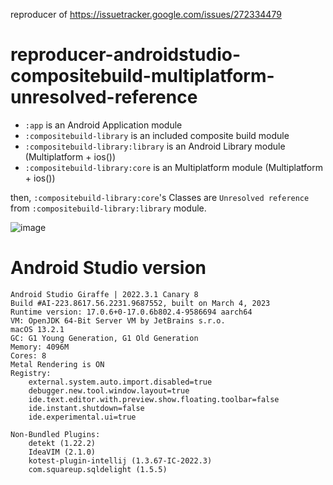 reproducer of https://issuetracker.google.com/issues/272334479

# reproducer-androidstudio-compositebuild-multiplatform-unresolved-reference

* `:app` is an Android Application module
* `:compositebuild-library` is an included composite build module
* `:compositebuild-library:library` is an Android Library module (Multiplatform + ios())
* `:compositebuild-library:core` is an Multiplatform module (Multiplatform + ios())

then, `:compositebuild-library:core`'s Classes are `Unresolved reference`
from `:compositebuild-library:library` module.

![image](https://user-images.githubusercontent.com/1311446/224027772-38e1a901-1f76-4671-92f4-86e3de9ce445.png)

# Android Studio version

```
Android Studio Giraffe | 2022.3.1 Canary 8
Build #AI-223.8617.56.2231.9687552, built on March 4, 2023
Runtime version: 17.0.6+0-17.0.6b802.4-9586694 aarch64
VM: OpenJDK 64-Bit Server VM by JetBrains s.r.o.
macOS 13.2.1
GC: G1 Young Generation, G1 Old Generation
Memory: 4096M
Cores: 8
Metal Rendering is ON
Registry:
    external.system.auto.import.disabled=true
    debugger.new.tool.window.layout=true
    ide.text.editor.with.preview.show.floating.toolbar=false
    ide.instant.shutdown=false
    ide.experimental.ui=true

Non-Bundled Plugins:
    detekt (1.22.2)
    IdeaVIM (2.1.0)
    kotest-plugin-intellij (1.3.67-IC-2022.3)
    com.squareup.sqldelight (1.5.5)
```
